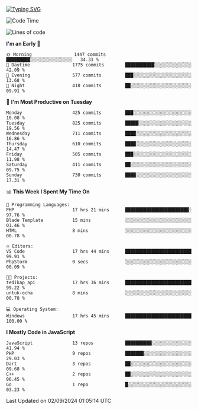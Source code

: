 [![Typing SVG](https://readme-typing-svg.demolab.com?font=Fira+Code&pause=1000&color=F7F7F7&random=false&width=435&lines=Hi+%F0%9F%91%8B%2C+I'm+Rafiu+Sidqi;Junior+Backend+Developer)](https://git.io/typing-svg)
<!--START_SECTION:waka-->
![Code Time](http://img.shields.io/badge/Code%20Time-380%20hrs%2018%20mins-blue)

![Lines of code](https://img.shields.io/badge/From%20Hello%20World%20I%27ve%20Written-1.6%20million%20lines%20of%20code-blue)

**I'm an Early 🐤** 

```text
🌞 Morning                1447 commits        █████████░░░░░░░░░░░░░░░░   34.31 % 
🌆 Daytime                1775 commits        ███████████░░░░░░░░░░░░░░   42.09 % 
🌃 Evening                577 commits         ███░░░░░░░░░░░░░░░░░░░░░░   13.68 % 
🌙 Night                  418 commits         ██░░░░░░░░░░░░░░░░░░░░░░░   09.91 % 
```
📅 **I'm Most Productive on Tuesday** 

```text
Monday                   425 commits         ███░░░░░░░░░░░░░░░░░░░░░░   10.08 % 
Tuesday                  825 commits         █████░░░░░░░░░░░░░░░░░░░░   19.56 % 
Wednesday                711 commits         ████░░░░░░░░░░░░░░░░░░░░░   16.86 % 
Thursday                 610 commits         ████░░░░░░░░░░░░░░░░░░░░░   14.47 % 
Friday                   505 commits         ███░░░░░░░░░░░░░░░░░░░░░░   11.98 % 
Saturday                 411 commits         ██░░░░░░░░░░░░░░░░░░░░░░░   09.75 % 
Sunday                   730 commits         ████░░░░░░░░░░░░░░░░░░░░░   17.31 % 
```


📊 **This Week I Spent My Time On** 

```text
💬 Programming Languages: 
PHP                      17 hrs 21 mins      ████████████████████████░   97.76 % 
Blade Template           15 mins             ░░░░░░░░░░░░░░░░░░░░░░░░░   01.46 % 
HTML                     8 mins              ░░░░░░░░░░░░░░░░░░░░░░░░░   00.78 % 

🔥 Editors: 
VS Code                  17 hrs 44 mins      █████████████████████████   99.91 % 
PhpStorm                 0 secs              ░░░░░░░░░░░░░░░░░░░░░░░░░   00.09 % 

🐱‍💻 Projects: 
tedikap_api              17 hrs 36 mins      █████████████████████████   99.22 % 
untuk-ocha               8 mins              ░░░░░░░░░░░░░░░░░░░░░░░░░   00.78 % 

💻 Operating System: 
Windows                  17 hrs 45 mins      █████████████████████████   100.00 % 
```

**I Mostly Code in JavaScript** 

```text
JavaScript               13 repos            ██████████░░░░░░░░░░░░░░░   41.94 % 
PHP                      9 repos             ███████░░░░░░░░░░░░░░░░░░   29.03 % 
Dart                     3 repos             ██░░░░░░░░░░░░░░░░░░░░░░░   09.68 % 
C++                      2 repos             ██░░░░░░░░░░░░░░░░░░░░░░░   06.45 % 
Go                       1 repo              █░░░░░░░░░░░░░░░░░░░░░░░░   03.23 % 
```




 Last Updated on 02/09/2024 01:05:14 UTC
<!--END_SECTION:waka-->
